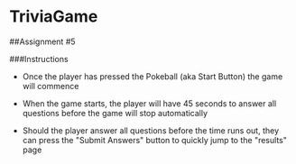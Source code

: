 # TriviaGame


##Assignment #5

###Instructions

* Once the player has pressed the Pokeball (aka Start Button) the game will commence

* When the game starts, the player will have 45 seconds to answer all questions before the game will stop automatically

* Should the player answer all questions before the time runs out, they can press the "Submit Answers" button to quickly jump to the "results" page
